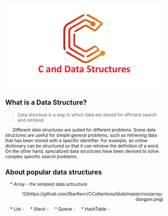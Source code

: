 <p align="center">
  <img src="https://github.com/StarKerrr/CCollections/blob/master/res/c-and-data-structures.png?raw=true" alt="CDS"/>
</p>

## What is a Data Structure?
> Data structure is a way in which data are stored for efficient search and retrieval.

&nbsp; &nbsp; &nbsp; Different data structures are suited for different problems. Some data structures are useful for simple general problems, such as retrieving data that has been stored with a specific identifier. For example, an online dictionary can be structured so that it can retrieve the definition of a word. On the other hand, specialized data structures have been devised to solve complex specific search problems.




## About popular data structures
> 
&nbsp; &nbsp; * Array - the simplest data sctructure 
<p align="right">
  ![](https://github.com/StarKerrr/CCollections/blob/master/res/array-diargam.png)
</p>

&nbsp; &nbsp; * List - 
&nbsp; &nbsp; * Stack - 
&nbsp; &nbsp; * Queue -
&nbsp; &nbsp; * HashTable -
